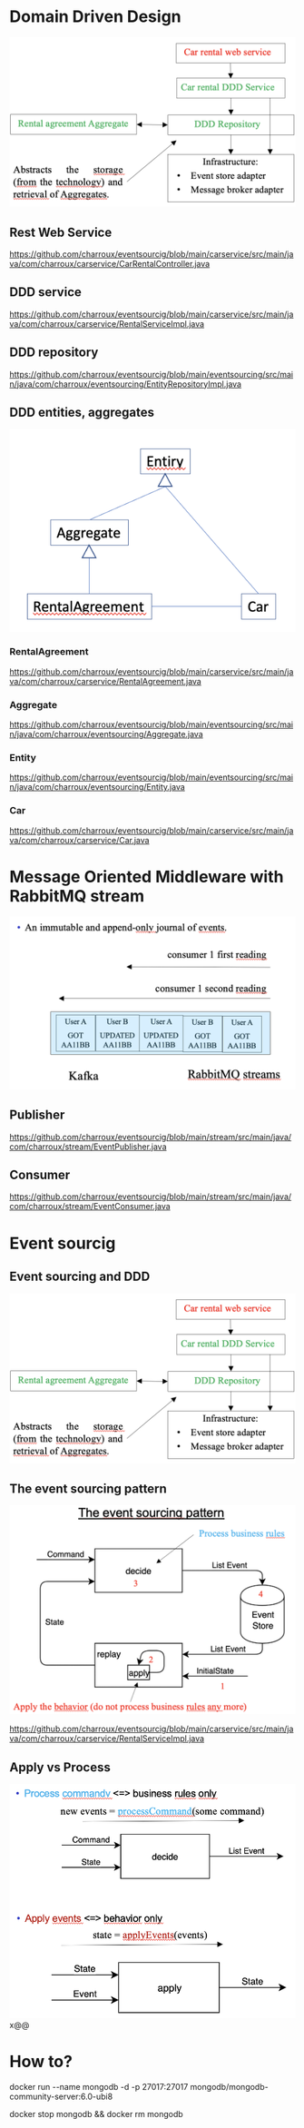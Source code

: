 # Domain Driven Design
<img src="images/ddd_archi.png">

## Rest Web Service
https://github.com/charroux/eventsourcig/blob/main/carservice/src/main/java/com/charroux/carservice/CarRentalController.java

## DDD service
https://github.com/charroux/eventsourcig/blob/main/carservice/src/main/java/com/charroux/carservice/RentalServiceImpl.java

## DDD repository
https://github.com/charroux/eventsourcig/blob/main/eventsourcing/src/main/java/com/charroux/eventsourcing/EntityRepositoryImpl.java

## DDD entities, aggregates
<img src="images/entity_aggregate.png">

### RentalAgreement
https://github.com/charroux/eventsourcig/blob/main/carservice/src/main/java/com/charroux/carservice/RentalAgreement.java
### Aggregate
https://github.com/charroux/eventsourcig/blob/main/eventsourcing/src/main/java/com/charroux/eventsourcing/Aggregate.java
### Entity
https://github.com/charroux/eventsourcig/blob/main/eventsourcing/src/main/java/com/charroux/eventsourcing/Entity.java
### Car
https://github.com/charroux/eventsourcig/blob/main/carservice/src/main/java/com/charroux/carservice/Car.java

# Message Oriented Middleware with RabbitMQ stream
<img src="images/rabbitmq_stream.png">

## Publisher
https://github.com/charroux/eventsourcig/blob/main/stream/src/main/java/com/charroux/stream/EventPublisher.java
## Consumer
https://github.com/charroux/eventsourcig/blob/main/stream/src/main/java/com/charroux/stream/EventConsumer.java

# Event sourcig
## Event sourcing and DDD
<img src="images/ddd_archi.png">

## The event sourcing pattern
<img src="images/eventsourcing_pattern.png">

https://github.com/charroux/eventsourcig/blob/main/carservice/src/main/java/com/charroux/carservice/RentalServiceImpl.java

## Apply vs Process
<img src="images/apply_vs_process.png">
x@@

# How to?

docker run --name mongodb -d -p 27017:27017 mongodb/mongodb-community-server:6.0-ubi8

docker stop mongodb && docker rm mongodb

